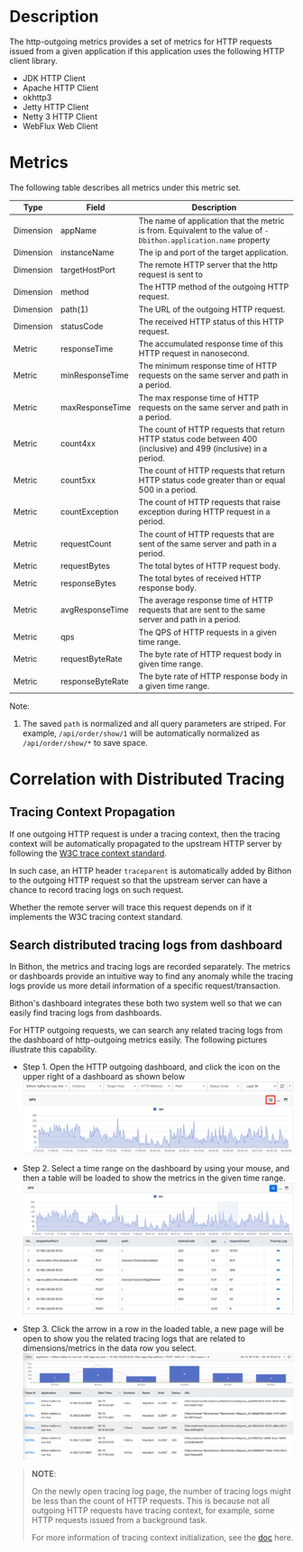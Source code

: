 # Description

The http-outgoing metrics provides a set of metrics for HTTP requests issued from a given application
if this application uses the following HTTP client library.

- JDK HTTP Client
- Apache HTTP Client
- okhttp3
- Jetty HTTP Client
- Netty 3 HTTP Client
- WebFlux Web Client

# Metrics

The following table describes all metrics under this metric set.

| Type      | Field            | Description                                                                                                      |
|-----------|------------------|------------------------------------------------------------------------------------------------------------------|
| Dimension | appName          | The name of application that the metric is from. Equivalent to the value of `-Dbithon.application.name` property |
| Dimension | instanceName     | The ip and port of the target application.                                                                       |
| Dimension | targetHostPort   | The remote HTTP server that the http request is sent to                                                          |
| Dimension | method           | The HTTP method of the outgoing HTTP request.                                                                    |
| Dimension | path(1)          | The URL of the outgoing HTTP request.                                                                            |
| Dimension | statusCode       | The received HTTP status of this HTTP request.                                                                   |
| Metric    | responseTime     | The accumulated response time of this HTTP request in nanosecond.                                                |
| Metric    | minResponseTime  | The minimum response time of HTTP requests on the same server and path in a period.                              |
| Metric    | maxResponseTime  | The max response time of HTTP requests on the same server and path in a period.                                  |
| Metric    | count4xx         | The count of HTTP requests that return HTTP status code between 400 (inclusive) and 499 (inclusive) in a period. |
| Metric    | count5xx         | The count of HTTP requests that return HTTP status code greater than or equal 500 in a period.                   |
| Metric    | countException   | The count of HTTP requests that raise exception during HTTP request in a period.                                 |
| Metric    | requestCount     | The count of HTTP requests that are sent of the same server and path in a period.                                |
| Metric    | requestBytes     | The total bytes of HTTP request body.                                                                            |
| Metric    | responseBytes    | The total bytes of received HTTP response body.                                                                  |
| Metric    | avgResponseTime  | The average response time of HTTP requests that are sent to the same server and path in a period.                |
| Metric    | qps              | The QPS of HTTP requests in a given time range.                                                                  |
| Metric    | requestByteRate  | The byte rate of HTTP request body in given time range.                                                          |
| Metric    | responseByteRate | The byte rate of HTTP response body in a given time range.                                                       |

Note:
1. The saved `path` is normalized and all query parameters are striped. For example, `/api/order/show/1` will be automatically normalized as `/api/order/show/*` to save space.

# Correlation with Distributed Tracing

## Tracing Context Propagation

If one outgoing HTTP request is under a tracing context, 
then the tracing context will be automatically propagated to the upstream HTTP server by following the [W3C trace context standard](https://www.w3.org/TR/trace-context/#trace-id").

In such case,
an HTTP header `traceparent` is automatically added by Bithon to the outgoing HTTP request
so that the upstream server can have a chance to record tracing logs on such request.

Whether the remote server will trace this request depends on if it implements the W3C tracing context standard.

## Search distributed tracing logs from dashboard

In Bithon, the metrics and tracing logs are recorded separately.
The metrics or dashboards provide an intuitive way
to find any anomaly while the tracing logs provide us more detail information
 of a specific request/transaction.

Bithon's dashboard integrates these both two system well so that we can easily find tracing logs from dashboards.

For HTTP outgoing requests, we can search any related tracing logs from the dashboard of http-outgoing metrics easily.
The following pictures illustrate this capability.

- Step 1. Open the HTTP outgoing dashboard, and click the icon on the upper right of a dashboard as shown below
     ![img.png](step-1-click-icon.png)

- Step 2. Select a time range on the dashboard by using your mouse, and then a table will be loaded to show the metrics in the given time range.
    ![img_1.png](step-2-select-time-range.png)

- Step 3. Click the arrow in a row in the loaded table, a new page will be open to show you the related tracing logs that are related to dimensions/metrics in the data row you select.
    ![img_2.png](step-3-show-tracing-logs.png)


> **NOTE**:
> 
> On the newly open tracing log page, the number of tracing logs might be less than the count of HTTP requests. 
> This is because not all outgoing HTTP requests have tracing context, for example, some HTTP requests issued from a background task.
> 
> For more information of tracing context initialization, see the [doc](../../tracing/README.md) here.